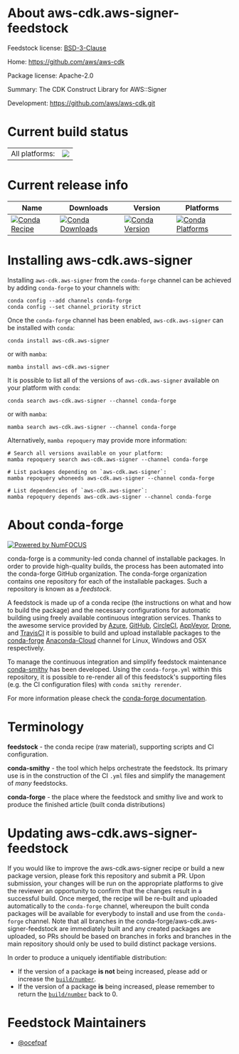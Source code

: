 About aws-cdk.aws-signer-feedstock
==================================

Feedstock license: [BSD-3-Clause](https://github.com/conda-forge/aws-cdk.aws-signer-feedstock/blob/main/LICENSE.txt)

Home: https://github.com/aws/aws-cdk

Package license: Apache-2.0

Summary: The CDK Construct Library for AWS::Signer

Development: https://github.com/aws/aws-cdk.git

Current build status
====================


<table><tr><td>All platforms:</td>
    <td>
      <a href="https://dev.azure.com/conda-forge/feedstock-builds/_build/latest?definitionId=19931&branchName=main">
        <img src="https://dev.azure.com/conda-forge/feedstock-builds/_apis/build/status/aws-cdk.aws-signer-feedstock?branchName=main">
      </a>
    </td>
  </tr>
</table>

Current release info
====================

| Name | Downloads | Version | Platforms |
| --- | --- | --- | --- |
| [![Conda Recipe](https://img.shields.io/badge/recipe-aws--cdk.aws--signer-green.svg)](https://anaconda.org/conda-forge/aws-cdk.aws-signer) | [![Conda Downloads](https://img.shields.io/conda/dn/conda-forge/aws-cdk.aws-signer.svg)](https://anaconda.org/conda-forge/aws-cdk.aws-signer) | [![Conda Version](https://img.shields.io/conda/vn/conda-forge/aws-cdk.aws-signer.svg)](https://anaconda.org/conda-forge/aws-cdk.aws-signer) | [![Conda Platforms](https://img.shields.io/conda/pn/conda-forge/aws-cdk.aws-signer.svg)](https://anaconda.org/conda-forge/aws-cdk.aws-signer) |

Installing aws-cdk.aws-signer
=============================

Installing `aws-cdk.aws-signer` from the `conda-forge` channel can be achieved by adding `conda-forge` to your channels with:

```
conda config --add channels conda-forge
conda config --set channel_priority strict
```

Once the `conda-forge` channel has been enabled, `aws-cdk.aws-signer` can be installed with `conda`:

```
conda install aws-cdk.aws-signer
```

or with `mamba`:

```
mamba install aws-cdk.aws-signer
```

It is possible to list all of the versions of `aws-cdk.aws-signer` available on your platform with `conda`:

```
conda search aws-cdk.aws-signer --channel conda-forge
```

or with `mamba`:

```
mamba search aws-cdk.aws-signer --channel conda-forge
```

Alternatively, `mamba repoquery` may provide more information:

```
# Search all versions available on your platform:
mamba repoquery search aws-cdk.aws-signer --channel conda-forge

# List packages depending on `aws-cdk.aws-signer`:
mamba repoquery whoneeds aws-cdk.aws-signer --channel conda-forge

# List dependencies of `aws-cdk.aws-signer`:
mamba repoquery depends aws-cdk.aws-signer --channel conda-forge
```


About conda-forge
=================

[![Powered by
NumFOCUS](https://img.shields.io/badge/powered%20by-NumFOCUS-orange.svg?style=flat&colorA=E1523D&colorB=007D8A)](https://numfocus.org)

conda-forge is a community-led conda channel of installable packages.
In order to provide high-quality builds, the process has been automated into the
conda-forge GitHub organization. The conda-forge organization contains one repository
for each of the installable packages. Such a repository is known as a *feedstock*.

A feedstock is made up of a conda recipe (the instructions on what and how to build
the package) and the necessary configurations for automatic building using freely
available continuous integration services. Thanks to the awesome service provided by
[Azure](https://azure.microsoft.com/en-us/services/devops/), [GitHub](https://github.com/),
[CircleCI](https://circleci.com/), [AppVeyor](https://www.appveyor.com/),
[Drone](https://cloud.drone.io/welcome), and [TravisCI](https://travis-ci.com/)
it is possible to build and upload installable packages to the
[conda-forge](https://anaconda.org/conda-forge) [Anaconda-Cloud](https://anaconda.org/)
channel for Linux, Windows and OSX respectively.

To manage the continuous integration and simplify feedstock maintenance
[conda-smithy](https://github.com/conda-forge/conda-smithy) has been developed.
Using the ``conda-forge.yml`` within this repository, it is possible to re-render all of
this feedstock's supporting files (e.g. the CI configuration files) with ``conda smithy rerender``.

For more information please check the [conda-forge documentation](https://conda-forge.org/docs/).

Terminology
===========

**feedstock** - the conda recipe (raw material), supporting scripts and CI configuration.

**conda-smithy** - the tool which helps orchestrate the feedstock.
                   Its primary use is in the construction of the CI ``.yml`` files
                   and simplify the management of *many* feedstocks.

**conda-forge** - the place where the feedstock and smithy live and work to
                  produce the finished article (built conda distributions)


Updating aws-cdk.aws-signer-feedstock
=====================================

If you would like to improve the aws-cdk.aws-signer recipe or build a new
package version, please fork this repository and submit a PR. Upon submission,
your changes will be run on the appropriate platforms to give the reviewer an
opportunity to confirm that the changes result in a successful build. Once
merged, the recipe will be re-built and uploaded automatically to the
`conda-forge` channel, whereupon the built conda packages will be available for
everybody to install and use from the `conda-forge` channel.
Note that all branches in the conda-forge/aws-cdk.aws-signer-feedstock are
immediately built and any created packages are uploaded, so PRs should be based
on branches in forks and branches in the main repository should only be used to
build distinct package versions.

In order to produce a uniquely identifiable distribution:
 * If the version of a package **is not** being increased, please add or increase
   the [``build/number``](https://docs.conda.io/projects/conda-build/en/latest/resources/define-metadata.html#build-number-and-string).
 * If the version of a package **is** being increased, please remember to return
   the [``build/number``](https://docs.conda.io/projects/conda-build/en/latest/resources/define-metadata.html#build-number-and-string)
   back to 0.

Feedstock Maintainers
=====================

* [@ocefpaf](https://github.com/ocefpaf/)

